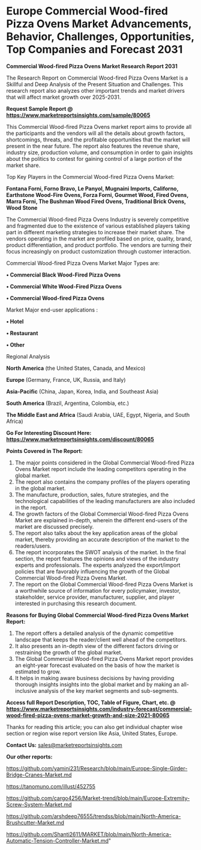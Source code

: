 # Europe Commercial Wood-fired Pizza Ovens Market Advancements, Behavior, Challenges, Opportunities, Top Companies and Forecast 2031

<strong>Commercial Wood-fired Pizza Ovens Market Research Report 2031</strong>

The Research Report on Commercial Wood-fired Pizza Ovens Market is a Skillful and Deep Analysis of the Present Situation and Challenges. This research report also analyzes other important trends and market drivers that will affect market growth over 2025-2031.

<strong>Request Sample Report @ <a href=https://www.marketreportsinsights.com/sample/80065>https://www.marketreportsinsights.com/sample/80065</a></strong>

This Commercial Wood-fired Pizza Ovens market report aims to provide all the participants and the vendors will all the details about growth factors, shortcomings, threats, and the profitable opportunities that the market will present in the near future. The report also features the revenue share, industry size, production volume, and consumption in order to gain insights about the politics to contest for gaining control of a large portion of the market share.

Top Key Players in the Commercial Wood-fired Pizza Ovens Market:

<strong>Fontana Forni, Forno Bravo, Le Panyol, Mugnaini Imports, Californo, Earthstone Wood-Fire Ovens, Forza Forni, Gourmet Wood, Fired Ovens, Marra Forni, The Bushman Wood Fired Ovens, Traditional Brick Ovens, Wood Stone</strong>

The Commercial Wood-fired Pizza Ovens Industry is severely competitive and fragmented due to the existence of various established players taking part in different marketing strategies to increase their market share. The vendors operating in the market are profiled based on price, quality, brand, product differentiation, and product portfolio. The vendors are turning their focus increasingly on product customization through customer interaction.

Commercial Wood-fired Pizza Ovens Market Major Types are:

<strong>• Commercial Black Wood-Fired Pizza Ovens

• Commercial White Wood-Fired Pizza Ovens

• Commercial Wood-fired Pizza Ovens</strong>

Market Major end-user applications :

<strong>• Hotel

• Restaurant

• Other</strong>

Regional Analysis

</u><strong><b>North America</b></strong> (the United States, Canada, and Mexico)

<strong><b>Europe </b></strong>(Germany, France, UK, Russia, and Italy)

<strong><b>Asia-Pacific</b></strong> (China, Japan, Korea, India, and Southeast Asia)

<strong><b>South America</b></strong> (Brazil, Argentina, Colombia, etc.)

<strong><b>The Middle East and Africa</b></strong> (Saudi Arabia, UAE, Egypt, Nigeria, and South Africa)

<strong>Go For Interesting Discount Here: <a href=https://www.marketreportsinsights.com/discount/80065>https://www.marketreportsinsights.com/discount/80065</a></strong>

<strong>Points Covered in The Report:</strong>
<ol>
  <li>The major points considered in the Global Commercial Wood-fired Pizza Ovens Market report include the leading competitors operating in the global market.</li>
  <li>The report also contains the company profiles of the players operating in the global market.</li>
  <li>The manufacture, production, sales, future strategies, and the technological capabilities of the leading manufacturers are also included in the report.</li>
  <li>The growth factors of the Global Commercial Wood-fired Pizza Ovens Market are explained in-depth, wherein the different end-users of the market are discussed precisely.</li>
  <li>The report also talks about the key application areas of the global market, thereby providing an accurate description of the market to the readers/users.</li>
  <li>The report incorporates the SWOT analysis of the market. In the final section, the report features the opinions and views of the industry experts and professionals. The experts analyzed the export/import policies that are favorably influencing the growth of the Global Commercial Wood-fired Pizza Ovens Market.</li>
  <li>The report on the Global Commercial Wood-fired Pizza Ovens Market is a worthwhile source of information for every policymaker, investor, stakeholder, service provider, manufacturer, supplier, and player interested in purchasing this research document.</li>
</ol>
<strong>Reasons for Buying Global Commercial Wood-fired Pizza Ovens Market Report:</strong>

<ol>
  <li>The report offers a detailed analysis of the dynamic competitive landscape that keeps the reader/client well ahead of the competitors.</li>
  <li>It also presents an in-depth view of the different factors driving or restraining the growth of the global market.</li>
  <li>The Global Commercial Wood-fired Pizza Ovens Market report provides an eight-year forecast evaluated on the basis of how the market is estimated to grow.</li>
  <li>It helps in making aware business decisions by having providing thorough insights insights into the global market and by making an all-inclusive analysis of the key market segments and sub-segments.</li>
</ol>
<strong>Access full Report Description, TOC, Table of Figure, Chart, etc. @ <a href=https://www.marketreportsinsights.com/industry-forecast/commercial-wood-fired-pizza-ovens-market-growth-and-size-2021-80065>https://www.marketreportsinsights.com/industry-forecast/commercial-wood-fired-pizza-ovens-market-growth-and-size-2021-80065</a></strong>


Thanks for reading this article; you can also get individual chapter wise section or region wise report version like Asia, United States, Europe.

<strong>Contact Us:</strong>
sales@marketreportsinsights.com

<strong>Our other reports:</strong>

<a href=https://github.com/yamini231/Research/blob/main/Europe-Single-Girder-Bridge-Cranes-Market.md>https://github.com/yamini231/Research/blob/main/Europe-Single-Girder-Bridge-Cranes-Market.md</a>

<a href=https://tanomuno.com/illust/452755>https://tanomuno.com/illust/452755</a>

<a href=https://github.com/cargo4256/Market-trend/blob/main/Europe-Extremity-Screw-System-Market.md>https://github.com/cargo4256/Market-trend/blob/main/Europe-Extremity-Screw-System-Market.md</a>

<a href=https://github.com/arshdeep76555/trendss/blob/main/North-America-Brushcutter-Market.md>https://github.com/arshdeep76555/trendss/blob/main/North-America-Brushcutter-Market.md</a>

<a href=https://github.com/Shanti2611/MARKET/blob/main/North-America-Automatic-Tension-Controller-Market.md>https://github.com/Shanti2611/MARKET/blob/main/North-America-Automatic-Tension-Controller-Market.md</a>"
